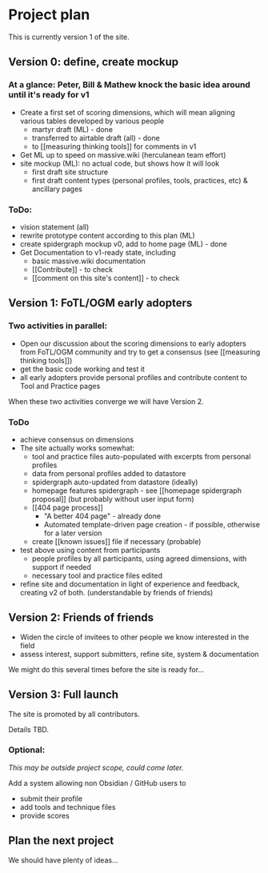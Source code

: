 # Project plan 

This is currently version 1 of the site. 

## Version 0: define, create mockup

### At a glance: Peter, Bill & Mathew knock the basic idea around until it's ready for v1

* Create a first set of scoring dimensions, which will mean aligning various tables developed by various people 
	* martyr draft (ML) - done
	* transferred to airtable draft (all) - done
	* to [[measuring thinking tools]] for comments in v1
* Get ML up to speed on massive.wiki (herculanean team effort)
* site mockup (ML): no actual code, but shows how it will look  
	* first draft site structure 
	* first draft content types (personal profiles, tools, practices, etc) & ancillary pages

### ToDo:
* vision statement (all)
* rewrite prototype content according to this plan (ML)
* create spidergraph mockup v0, add to home page (ML) - done
* Get Documentation to v1-ready state, including
	* basic massive.wiki documentation
	* [[Contribute]] - to check
	* [[comment on this site's content]] - to check


## Version 1:  FoTL/OGM early adopters

### Two activities in parallel:

* Open our discussion about the scoring dimensions to early adopters from FoTL/OGM community and try to get a consensus (see [[measuring thinking tools]]) 
* get the basic code working and test it
* all early adopters provide personal profiles and contribute content to Tool and Practice pages 

When these two activities converge we will have Version 2.

### ToDo

* achieve consensus on dimensions 
* The site actually works somewhat:
	* tool and practice files auto-populated with excerpts from personal profiles
	* data from personal profiles added to datastore
	* spidergraph auto-updated from datastore (ideally)
	* homepage features spidergraph - see [[homepage spidergraph proposal]] (but probably without user input form)
	* [[404 page process]] 
		* "A better 404 page" - already done
		* Automated template-driven page creation - if possible, otherwise for a later version
	* create [[known issues]] file if necessary (probable)
* test above using content from participants 
	* people profiles by all participants, using agreed dimensions, with support if needed
	* necessary tool and practice files edited
* refine site and documentation in light of experience and feedback, creating v2 of both. (understandable by friends of friends)

## Version 2:  Friends of friends

* Widen the circle of invitees to other people we know interested in the field
* assess interest, support submitters, refine site, system & documentation

We might do this several times before the site is ready for...

## Version 3: Full launch
The site is promoted by all contributors.

Details TBD.

### Optional: 
*This may be outside project scope, could come later.* 

Add a system allowing non Obsidian / GitHub users to 
* submit their profile
* add tools and technique files
* provide scores

## Plan the next project

We should have plenty of ideas...


